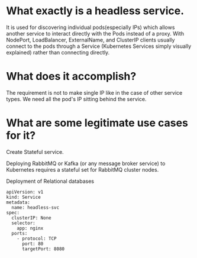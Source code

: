 # What exactly is a headless service.
It is used for discovering individual pods(especially IPs) which allows another service to interact directly with the Pods instead of a proxy. With NodePort, LoadBalancer, ExternalName, and ClusterIP clients usually connect to the pods through a Service (Kubernetes Services simply visually explained) rather than connecting directly.

# What does it accomplish?
The requirement is not to make single IP like in the case of other service types. We need all the pod's IP sitting behind the service.

# What are some legitimate use cases for it?
Create Stateful service.

Deploying RabbitMQ or Kafka (or any message broker service) to Kubernetes requires a stateful set for RabbitMQ cluster nodes.

Deployment of Relational databases


```
apiVersion: v1
kind: Service
metadata:
  name: headless-svc
spec:
  clusterIP: None
  selector:
    app: nginx
  ports:
    - protocol: TCP
      port: 80
      targetPort: 8080
```
